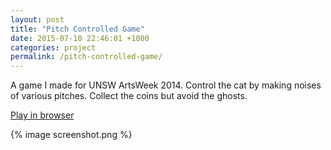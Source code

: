 ```yaml
---
layout: post
title: "Pitch Controlled Game"
date: 2015-07-10 22:46:01 +1000
categories: project
permalink: /pitch-controlled-game/
---
```


A game I made for UNSW ArtsWeek 2014. Control the cat by making noises of various pitches.
Collect the coins but avoid the ghosts.

[Play in browser](https://games.gridbugs.org/pitch-controlled-game)

{% image screenshot.png %}
